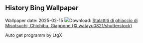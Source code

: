 ## History Bing Wallpaper
Wallpaper date: 2025-02-15
![](https://www.bing.com/th?id=OHR.Misotsuchi2025_IT-IT7855483347_UHD.jpg&w=1000)Download: [Stalattiti di ghiaccio di Misotsuchi, Chichibu, Giappone (© watayu0821/shutterstock)](https://www.bing.com/th?id=OHR.Misotsuchi2025_IT-IT7855483347_UHD.jpg)

Auto get programm by LtgX
